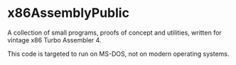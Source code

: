 # x86AssemblyPublic

A collection of small programs, proofs of concept and
utilities, written for vintage x86 Turbo Assembler 4. 

This code is targeted to run on MS-DOS, not on modern
operating systems.